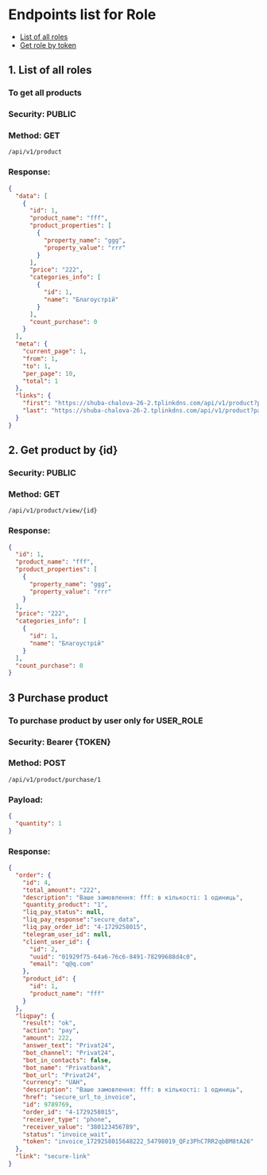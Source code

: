 # Endpoints list for Role

- [List of all roles](#1-list-of-all-roles)
- [Get role by token](#2-get-role-by-token)

## 1. List of all roles
### To get all products
### Security: PUBLIC
### Method: GET
```
/api/v1/product
```
### Response:
```json
{
  "data": [
    {
      "id": 1,
      "product_name": "fff",
      "product_properties": [
        {
          "property_name": "ggg",
          "property_value": "rrr"
        }
      ],
      "price": "222",
      "categories_info": [
        {
          "id": 1,
          "name": "Благоустрій"
        }
      ],
      "count_purchase": 0
    }
  ],
  "meta": {
    "current_page": 1,
    "from": 1,
    "to": 1,
    "per_page": 10,
    "total": 1
  },
  "links": {
    "first": "https://shuba-chalova-26-2.tplinkdns.com/api/v1/product?page=1",
    "last": "https://shuba-chalova-26-2.tplinkdns.com/api/v1/product?page=1"
  }
}
```

## 2. Get product by {id}
### Security: PUBLIC
### Method: GET
```
/api/v1/product/view/{id}
```
### Response:
```json
{
  "id": 1,
  "product_name": "fff",
  "product_properties": [
    {
      "property_name": "ggg",
      "property_value": "rrr"
    }
  ],
  "price": "222",
  "categories_info": [
    {
      "id": 1,
      "name": "Благоустрій"
    }
  ],
  "count_purchase": 0
}
```

## 3 Purchase product
### To purchase product by user only for USER_ROLE
### Security: Bearer {TOKEN}
### Method: POST
```
/api/v1/product/purchase/1
```
### Payload:
```json
{
  "quantity": 1
}
```
### Response:
```json
{
  "order": {
    "id": 4,
    "total_amount": "222",
    "description": "Ваше замовлення: fff: в кількості: 1 одиниць",
    "quantity_product": "1",
    "liq_pay_status": null,
    "liq_pay_response":"secure_data",
    "liq_pay_order_id": "4-1729258015",
    "telegram_user_id": null,
    "client_user_id": {
      "id": 2,
      "uuid": "01929f75-64a6-76c6-8491-78299688d4c0",
      "email": "q@q.com"
    },
    "product_id": {
      "id": 1,
      "product_name": "fff"
    }
  },
  "liqpay": {
    "result": "ok",
    "action": "pay",
    "amount": 222,
    "answer_text": "Privat24",
    "bot_channel": "Privat24",
    "bot_in_contacts": false,
    "bot_name": "Privatbank",
    "bot_url": "Privat24",
    "currency": "UAH",
    "description": "Ваше замовлення: fff: в кількості: 1 одиниць",
    "href": "secure_url_to_invoice",
    "id": 9789769,
    "order_id": "4-1729258015",
    "receiver_type": "phone",
    "receiver_value": "380123456789",
    "status": "invoice_wait",
    "token": "invoice_1729258015648222_54798019_QFz3PhC7RR2qbBM8tA26"
  },
  "link": "secure-link"
}
```